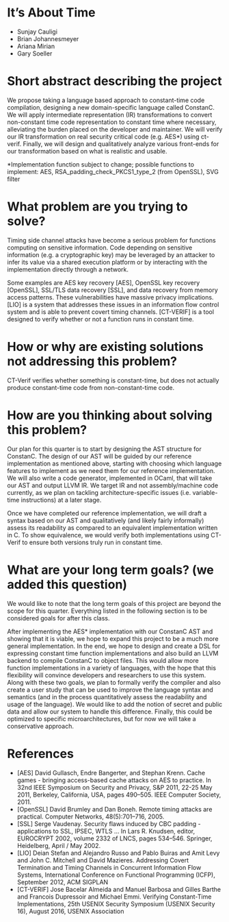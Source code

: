 # It’s About Time

- Sunjay Cauligi
- Brian Johannesmeyer
- Ariana Mirian
- Gary Soeller

# Short abstract describing the project
We propose taking a language based approach to constant-time code compilation, designing a new domain-specific language called ConstanC. We will apply intermediate representation (IR) transformations to convert non-constant time code representation to constant time where necessary, alleviating the burden placed on the developer and maintainer. We will verify our IR transformation on real security critical code (e.g. AES\*) using ct-verif. Finally, we will design and qualitatively analyze various front-ends for our transformation based on what is realistic and usable.

\*Implementation function subject to change; possible functions to implement: AES, RSA_padding_check_PKCS1_type_2 (from OpenSSL), SVG filter

# What problem are you trying to solve?
Timing side channel attacks have become a serious problem for functions computing on sensitive information. Code depending on sensitive information (e.g. a cryptographic key) may be leveraged by an attacker to infer its value via a shared execution platform or by interacting with the implementation directly through a network.

Some examples are AES key recovery [AES], OpenSSL key recovery [OpenSSL], SSL/TLS data recovery [SSL], and data recovery from memory access patterns. These vulnerabilities have massive privacy implications. [LIO] is a system that addresses these issues in an information flow control system and is able to prevent covert timing channels. [CT-VERIF] is a tool designed to verify whether or not a function runs in constant time.

# How or why are existing solutions not addressing this problem?
CT-Verif verifies whether something is constant-time, but does not actually produce constant-time code from non-constant-time code.

# How are you thinking about solving this problem?
Our plan for this quarter is to start by designing the AST structure for ConstanC. The design of our AST will be guided by our reference implementation as mentioned above, starting with choosing which language features to implement as we need them for our reference implementation. We will also write a code generator, implemented in OCaml, that will take our AST and output LLVM IR. We target IR and not assembly/machine code currently, as we plan on tackling architecture-specific issues (i.e. variable-time instructions) at a later stage.

Once we have completed our reference implementation, we will draft a syntax based on our AST and qualitatively (and likely fairly informally) assess its readability as compared to an equivalent implementation written in C. To show equivalence, we would verify both implementations using CT-Verif to ensure both versions truly run in constant time.

# What are your long term goals? (we added this question) 
We would like to note that the long term goals of this project are beyond the scope for this quarter. Everything listed in the following section is to be considered goals for after this class. 

After implementing the AES\* implementation with our ConstanC AST and showing that it is viable, we hope to expand this project to be a much more general implementation. In the end, we hope to design and create a DSL for expressing constant time function implementations and also build an LLVM backend to compile ConstanC to object files. This would allow more function implementations in a variety of languages, with the hope that this flexibility will convince developers and researchers to use this system. Along with these two goals, we plan to formally verify the compiler and also create a user study that can be used to improve the language syntax and semantics (and in the process quantitatively assess the readability and usage of the language). We would like to add the notion of secret and public data and allow our system to handle this difference. Finally, this could be optimized to specific microarchitectures, but for now we will take a conservative approach.

# References
- [AES] David Gullasch, Endre Bangerter, and Stephan Krenn. Cache games - bringing access-based cache attacks on AES to practice. In 32nd IEEE Symposium on Security and Privacy, S&P 2011, 22-25 May 2011, Berkeley, California, USA, pages 490–505. IEEE Computer Society, 2011.
- [OpenSSL] David Brumley and Dan Boneh. Remote timing attacks are practical. Computer Networks, 48(5):701–716, 2005.
- [SSL] Serge Vaudenay. Security flaws induced by CBC padding - applications to SSL, IPSEC, WTLS ... In Lars R. Knudsen, editor, EUROCRYPT 2002, volume 2332 of LNCS, pages 534–546. Springer, Heidelberg, April / May 2002.
- [LIO] Deian Stefan and Alejandro Russo and Pablo Buiras and Amit Levy and John C. Mitchell and David Mazieres. Addressing Covert Termination and Timing Channels in Concurrent Information Flow Systems, International Conference on Functional Programming (ICFP), September 2012, ACM SIGPLAN
- [CT-VERIF] Jose Bacelar Almeida and Manuel Barbosa and Gilles Barthe and Francois Dupressoir and Michael Emmi. Verifying Constant-Time Implementations, 25th USENIX Security Symposium (USENIX Security 16), August 2016, USENIX Association
